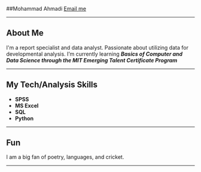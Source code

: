  
##Mohammad Ahmadi 
[Email me](mailto:mohammad.srak1999@gmail.com)

---

## About Me

I'm a report specialist and data analyst. Passionate about utilizing data for developmental analysis.
I’m currently learning **_Basics of Computer and Data Science through the MIT Emerging Talent Certificate Program_**

---
## My Tech/Analysis Skills
- **SPSS**
- **MS Excel**
- **SQL**
- **Python**

---

## Fun
I am a big fan of poetry, languages, and cricket. 
 
---
 
